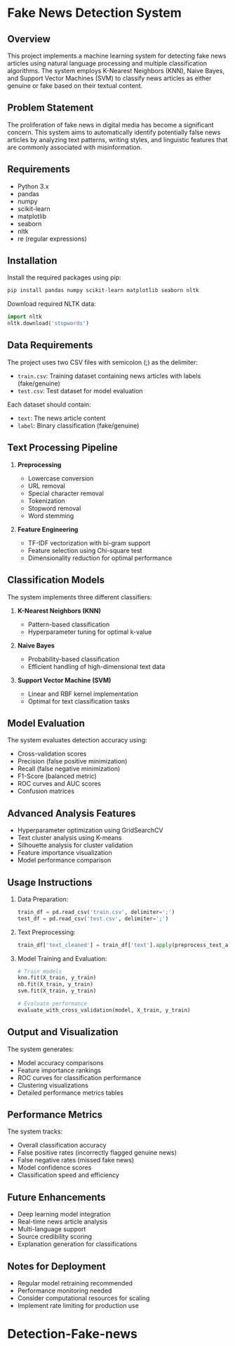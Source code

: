 # Fake News Detection System

## Overview
This project implements a machine learning system for detecting fake news articles using natural language processing and multiple classification algorithms. The system employs K-Nearest Neighbors (KNN), Naive Bayes, and Support Vector Machines (SVM) to classify news articles as either genuine or fake based on their textual content.

## Problem Statement
The proliferation of fake news in digital media has become a significant concern. This system aims to automatically identify potentially false news articles by analyzing text patterns, writing styles, and linguistic features that are commonly associated with misinformation.

## Requirements
- Python 3.x
- pandas
- numpy
- scikit-learn
- matplotlib
- seaborn
- nltk
- re (regular expressions)

## Installation
Install the required packages using pip:
```bash
pip install pandas numpy scikit-learn matplotlib seaborn nltk
```

Download required NLTK data:
```python
import nltk
nltk.download('stopwords')
```

## Data Requirements
The project uses two CSV files with semicolon (;) as the delimiter:
- `train.csv`: Training dataset containing news articles with labels (fake/genuine)
- `test.csv`: Test dataset for model evaluation

Each dataset should contain:
- `text`: The news article content
- `label`: Binary classification (fake/genuine)

## Text Processing Pipeline
1. **Preprocessing**
   - Lowercase conversion
   - URL removal
   - Special character removal
   - Tokenization
   - Stopword removal
   - Word stemming

2. **Feature Engineering**
   - TF-IDF vectorization with bi-gram support
   - Feature selection using Chi-square test
   - Dimensionality reduction for optimal performance

## Classification Models
The system implements three different classifiers:
1. **K-Nearest Neighbors (KNN)**
   - Pattern-based classification
   - Hyperparameter tuning for optimal k-value

2. **Naive Bayes**
   - Probability-based classification
   - Efficient handling of high-dimensional text data

3. **Support Vector Machine (SVM)**
   - Linear and RBF kernel implementation
   - Optimal for text classification tasks

## Model Evaluation
The system evaluates detection accuracy using:
- Cross-validation scores
- Precision (false positive minimization)
- Recall (false negative minimization)
- F1-Score (balanced metric)
- ROC curves and AUC scores
- Confusion matrices

## Advanced Analysis Features
- Hyperparameter optimization using GridSearchCV
- Text cluster analysis using K-means
- Silhouette analysis for cluster validation
- Feature importance visualization
- Model performance comparison

## Usage Instructions
1. Data Preparation:
   ```python
   train_df = pd.read_csv('train.csv', delimiter=';')
   test_df = pd.read_csv('test.csv', delimiter=';')
   ```

2. Text Preprocessing:
   ```python
   train_df['text_cleaned'] = train_df['text'].apply(preprocess_text_advanced)
   ```

3. Model Training and Evaluation:
   ```python
   # Train models
   knn.fit(X_train, y_train)
   nb.fit(X_train, y_train)
   svm.fit(X_train, y_train)
   
   # Evaluate performance
   evaluate_with_cross_validation(model, X_train, y_train)
   ```

## Output and Visualization
The system generates:
- Model accuracy comparisons
- Feature importance rankings
- ROC curves for classification performance
- Clustering visualizations
- Detailed performance metrics tables

## Performance Metrics
The system tracks:
- Overall classification accuracy
- False positive rates (incorrectly flagged genuine news)
- False negative rates (missed fake news)
- Model confidence scores
- Classification speed and efficiency

## Future Enhancements
- Deep learning model integration
- Real-time news article analysis
- Multi-language support
- Source credibility scoring
- Explanation generation for classifications

## Notes for Deployment
- Regular model retraining recommended
- Performance monitoring needed
- Consider computational resources for scaling
- Implement rate limiting for production use
# Detection-Fake-news
